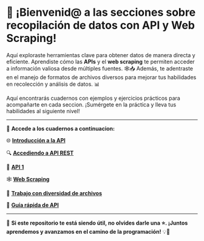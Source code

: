 # 🚀 ¡Bienvenid@ a las secciones sobre recopilación de datos con API y Web Scraping!

Aquí exploraste herramientas clave para obtener datos de manera directa y eficiente. Aprendiste cómo las **APIs** y el **web scraping** te permiten acceder a información valiosa desde múltiples fuentes. 🕸️📥 Además, te adentraste en el manejo de formatos de archivos diversos para mejorar tus habilidades en recolección y análisis de datos. 📊

Aquí encontrarás cuadernos con ejemplos y ejercicios prácticos para acompañarte en cada seccion. ¡Sumérgete en la práctica y lleva tus habilidades al siguiente nivel!

---

🔗 **Accede a los cuadernos a continuacion:**

🌐 **[Introducción a la API](https://colab.research.google.com/drive/124kHu4nw_22oFsMLD3hUEPzwmqfk1rJF?usp=sharing)**

🔍 **[Accediendo a API REST](https://colab.research.google.com/drive/1v7IDlnkSX9ubzxCeuDJ6q5E38r6tnOgn?usp=sharing)**

📡 **[API 1](https://colab.research.google.com/drive/13bcvyO7JpWNPpHOPEzIr46p5J3Kzk5_B?usp=sharing)**

🕸️ **[Web Scraping](https://colab.research.google.com/drive/1bpwYQRbSMhDo7dfygvnv5QFBAUH9FJtZ?usp=sharing)**

📂 **[Trabajo con diversidad de archivos](#)**

🚀 **[Guía rápida de API](#)**

---

🌟 **Si este repositorio te está siendo útil, no olvides darle una ⭐. ¡Juntos aprendemos y avanzamos en el camino de la programación!** 💡🤝
